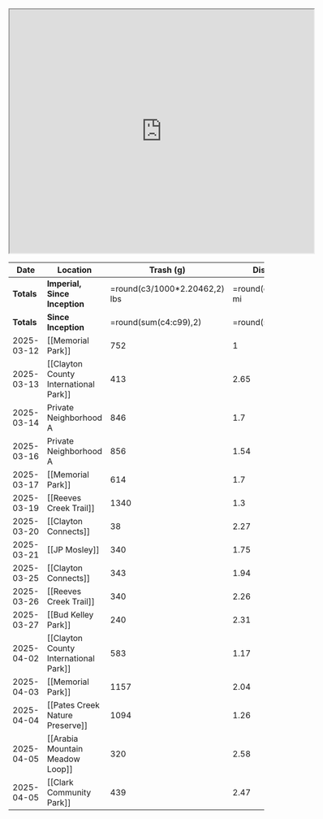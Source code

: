 <iframe src="https://www.google.com/maps/d/u/1/embed?mid=1XVxgD5NYkc3cTlpNoWRcOJIPcr1gofA&ehbc=2E312F" width="600" height="480"></iframe>

| **Date**   | **Location**                          | **Trash (g)**               | **Distance (km)**        |
| ---------- | ------------------------------------- | --------------------------- | ------------------------ |
| **Totals** | **Imperial, Since Inception**         | =round(c3/1000*2.20462,2) lbs | =round(d3*0.621371,2) mi |
| **Totals** | **Since Inception**                   | =round(sum(c4:c99),2)       | =round(sum(d4:d99),2)             |
| 2025-03-12 | [[Memorial Park]]                     | 752                         | 1                        |
| 2025-03-13 | [[Clayton County International Park]] | 413                         | 2.65                     |
| 2025-03-14 | Private Neighborhood A                | 846                         | 1.7                      |
| 2025-03-16 | Private Neighborhood A                | 856                         | 1.54                     |
| 2025-03-17 | [[Memorial Park]]                     | 614                         | 1.7                      |
| 2025-03-19 | [[Reeves Creek Trail]]                | 1340                        | 1.3                      |
| 2025-03-20 | [[Clayton Connects]]                  | 38                          | 2.27                     |
| 2025-03-21 | [[JP Mosley]]                         | 340                         | 1.75                     |
| 2025-03-25 | [[Clayton Connects]]                  | 343                         | 1.94                     |
| 2025-03-26 | [[Reeves Creek Trail]]                | 340                         | 2.26                     |
| 2025-03-27 | [[Bud Kelley Park]]                   | 240                         | 2.31                     |
| 2025-04-02 | [[Clayton County International Park]] | 583                         | 1.17                     |
| 2025-04-03 | [[Memorial Park]]                     | 1157                        | 2.04                     |
| 2025-04-04 | [[Pates Creek Nature Preserve]]       | 1094                        | 1.26                     |
| 2025-04-05 | [[Arabia Mountain Meadow Loop]]       | 320                         | 2.58                     |
| 2025-04-05 | [[Clark Community Park]]              | 439                         | 2.47                     |
	